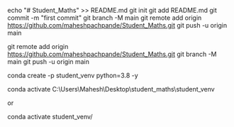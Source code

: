 echo "# Student_Maths" >> README.md
git init
git add README.md
git commit -m "first commit"
git branch -M main
git remote add origin https://github.com/maheshpachpande/Student_Maths.git
git push -u origin main


git remote add origin https://github.com/maheshpachpande/Student_Maths.git
git branch -M main
git push -u origin main

conda create -p student_venv python=3.8 -y

conda activate C:\Users\Mahesh\Desktop\student_maths\student_venv

or

conda activate student_venv/
